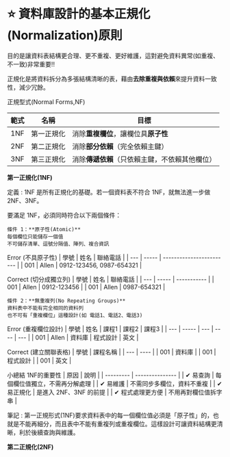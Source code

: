 # ⭐ 資料庫設計的基本正規化(Normalization)原則

目的是讓資料表結構更合理、更不重複、更好維護，這對避免資料異常(如重複、不一致)非常重要!!

正規化是將資料拆分為多張結構清晰的表，藉由**去除重複與依賴**來提升資料一致性，減少冗餘。

正規型式(Normal Forms,NF)

| 範式  | 名稱    | 目標                        |
| --- | ----- | ------------------------- |
| 1NF | 第一正規化 | 消除**重複欄位**，讓欄位具**原子性**    |
| 2NF | 第二正規化 | 消除**部分依賴**（完全依賴主鍵）        |
| 3NF | 第三正規化 | 消除**傳遞依賴**（只依賴主鍵，不依賴其他欄位） |

**第一正規化(1NF)**

定義 : 1NF 是所有正規化的基礎。若一個資料表不符合 1NF，就無法進一步做 2NF、3NF。

要滿足 1NF，必須同時符合以下兩個條件：
```
條件 1：**原子性(Atomic)**
每個欄位只能儲存一個值
不可儲存清單、逗號分隔值、陣列、複合資訊
```
Error (不具原子性)
| 學號  | 姓名    | 聯絡電話                     |
| --- | ----- | ------------------------ |
| 001 | Allen | 0912-123456, 0987-654321 |

Correct (切分成獨立列)
| 學號  | 姓名    | 聯絡電話        |
| --- | ----- | ----------- |
| 001 | Allen | 0912-123456 |
| 001 | Allen | 0987-654321 |

```
條件 2：**無重複列(No Repeating Groups)**
資料表中不能有完全相同的資料列
也不可有「重複欄位」這種設計(如 電話1、電話2、電話3)
```
Error (重複欄位設計)
| 學號  | 姓名    | 課程1 | 課程2  | 課程3 |
| --- | ----- | --- | ---- | --- |
| 001 | Allen | 資料庫 | 程式設計 | 英文  |

Correct (建立關聯表格)
| 學號  | 課程名稱 |
| --- | ---- |
| 001 | 資料庫  |
| 001 | 程式設計 |
| 001 | 英文   |

小總結 1NF的重要性
| 原因        | 說明              |
| --------- | --------------- |
| ✔ 易查詢     | 每個欄位值獨立，不需再分解處理 |
| ✔ 易維護     | 不需同步多欄位，資料不重複   |
| ✔ 易正規化    | 是進入 2NF、3NF 的前提 |
| ✔ 程式處理更方便 | 不用再對欄位值拆字串      |

筆記 : 第一正規形式(1NF)要求資料表中的每一個欄位值必須是「原子性」的，也就是不能再細分，而且表中不能有重複列或重複欄位。這樣設計可讓資料結構更清晰，利於後續查詢與維護。

**第二正規化(2NF)**



